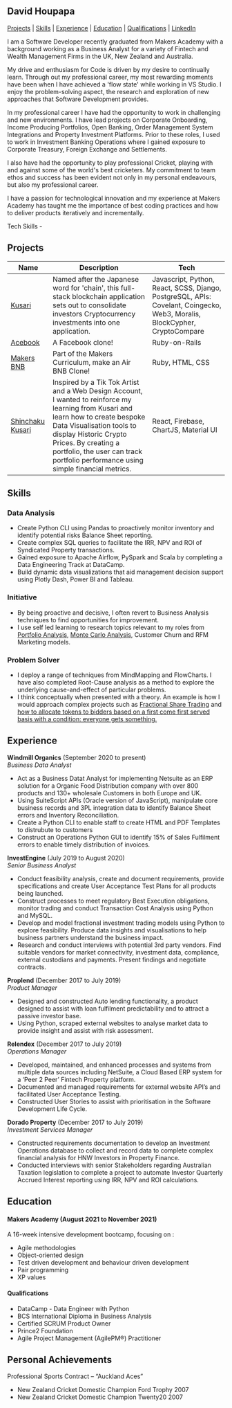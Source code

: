 ## David Houpapa
[Projects](Projects) | [Skills](Skills) | [Experience](Experience) | [Education](Education) | [Qualifications](Qualifications) | [LinkedIn](https://www.linkedin.com/in/davidhoupapa)

I am a Software Developer recently graduated from Makers Academy with a background working as a Business Analyst for a variety of Fintech and Wealth Management Firms in the UK, New Zealand and Australia. 

My drive and enthusiasm for Code is driven by my desire to continually learn. Through out my professional career, my most rewarding moments have been when I have achieved a 'flow state' while working in VS Studio. I enjoy the problem-solving aspect, the research and exploration of new approaches that Software Development provides.

In my professional career I have had the opportunity to work in challenging and new environments. I have lead projects on Corporate Onboarding, Income Producing Portfolios, Open Banking, Order Management System Integrations and Property Investment Platforms. Prior to these roles, I used to work in Investment Banking Operations where I gained exposure to Corporate Treasury, Foreign Exchange and Settlements. 

I also have had the opportunity to play professional Cricket, playing with and against some of the world's best cricketers. My commitment to team ethos and success has been evident not only in my personal endeavours, but also my professional career. 

I have a passion for technological innovation and my experience at Makers Academy has taught me the importance of best coding practices and how to deliver products iteratively and incrementally. 

Tech Skills -

## Projects

| Name                         | Description       | Tech       | 
| ---------------------------- | ----------------- | ----------------- |
| [Kusari](https://github.com/EMDevelop/Kusari) | Named after the Japanese word for 'chain', this full-stack blockchain application sets out to consolidate investors Cryptocurrency investments into one application. | Javascript, Python, React, SCSS, Django, PostgreSQL, APIs: Covelant, Coingecko, Web3, Moralis, BlockCypher, CryptoCompare |
| [Acebook](https://acebook-anti-social-media-inc.herokuapp.com/) | A Facebook clone! | Ruby-on-Rails |
| [Makers BNB](https://github.com/dhopz/makers-bnb-post-team) | Part of the Makers Curriculum, make an Air BNB Clone!| Ruby, HTML, CSS
| [Shinchaku Kusari](https://github.com/dhopz/crypto-info) | Inspired by a Tik Tok Artist and a Web Design Account, I wanted to reinforce my learning from Kusari and learn how to create bespoke Data Visualisation tools to display Historic Crypto Prices. By creating a portfolio, the user can track portfolio performance using simple financial metrics. | React, Firebase, ChartJS, Material UI

## Skills

### Data Analysis
- Create Python CLI using Pandas to proactively monitor inventory and identify potential risks Balance Sheet reporting.
- Create complex SQL queries to facilitate the IRR, NPV and ROI of Syndicated Property transactions. 
- Gained exposure to Apache Airflow, PySpark and Scala by completing a Data Engineering Track at DataCamp.
- Build dynamic data visualizations that aid management decision support using Plotly Dash, Power BI and Tableau.

### Initiative
- By being proactive and decisive, I often revert to Business Analysis techniques to find opportunities for improvement.
- I use self led learning to research topics relevant to my roles from [Portfolio Analysis](https://github.com/dhopz/cv_projects/blob/master/Portfolio%20Analysis.ipynb), [Monte Carlo Analysis](https://github.com/dhopz/cv_projects/blob/master/Monte%20Carlo%20Analysis.ipynb), Customer Churn and RFM Marketing models.

### Problem Solver
- I deploy a range of techniques from MindMapping and FlowCharts. I have also completed Root-Cause analysis as a method to explore the underlying cause-and-effect of particular problems.
- I think conceptually when presented with a theory. An example is how I would approach complex projects such as [Fractional Share Trading](https://github.com/dhopz/cv_projects/blob/master/Fractional%20Share%20Scenario.ipynb) and [how to allocate tokens to bidders based on a first come first served basis with a condition: everyone gets something.](https://github.com/dhopz/cv_projects/blob/master/Auto%20allocation%20and%20Scalebacks.ipynb)

## Experience

**Windmill Organics** (September 2020 to present)  
_Business Data Analyst_

- Act as a Business Datat Analyst for implementing Netsuite as an ERP solution for a Organic Food Distribution company with over 800 products and 130+ wholesale Customers in both Europe and UK.
- Using SuiteScript APIs (Oracle version of JavaScript), manipulate core business records and 3PL integration data to identify Balance Sheet errors and Inventory Reconciliation.
- Create a Python CLI to enable staff to create HTML and PDF Templates to distrubute to customers
- Construct an Operations Python GUI to identify 15% of Sales Fulfilment errors to enable timely distribution of invoices. 

**InvestEngine** (July 2019 to August 2020)  
_Senior Business Analyst_

- Conduct feasibility analysis, create and document requirements, provide specifications and create User Acceptance Test Plans for all products being launched.
- Construct processes to meet regulatory Best Execution obligations, monitor trading and conduct Transaction Cost Analysis using Python and MySQL.
- Develop and model fractional investment trading models using Python to explore feasibility. Produce data insights and visualisations to help business partners understand the business impact.
- Research and conduct interviews with potential 3rd party vendors. Find suitable vendors for market connectivity, investment data, compliance, external custodians and payments. Present findings and negotiate contracts.

**Proplend** (December 2017 to July 2019)  
_Product Manager_

- Designed and constructed Auto lending functionality, a product designed to assist with loan fulfilment predictability and to attract a passive investor base.
- Using Python, scraped external websites to analyse market data to provide insight and assist with risk assessment.

**Relendex** (December 2017 to July 2019)  
_Operations Manager_

- Developed, maintained, and enhanced processes and systems from multiple data sources including NetSuite, a Cloud Based ERP system for a ‘Peer 2 Peer’ Fintech Property platform.
- Documented and managed requirements for external website API’s and facilitated User Acceptance Testing.
- Constructed User Stories to assist with prioritisation in the Software Development Life Cycle.

**Dorado Property** (December 2017 to July 2019)  
_Investment Services Manager_

- Constructed requirements documentation to develop an Investment Operations database to collect and record data to complete complex financial analysis for HNW Investors in Property Finance.
- Conducted interviews with senior Stakeholders regarding Australian Taxation legislation to complete a project to automate Investor Quarterly Accrued Interest reporting using IRR, NPV and ROI calculations.

## Education

#### Makers Academy (August 2021 to November 2021)
A 16-week intensive development bootcamp, focusing on :

- Agile methodologies
- Object-oriented design
- Test driven development and behaviour driven development
- Pair programming
- XP values

#### Qualifications

- DataCamp - Data Engineer with Python
- BCS International Diploma in Business Analysis
- Certified SCRUM Product Owner
- Prince2 Foundation
- Agile Project Management (AgilePM®) Practitioner

## Personal Achievements

Professional Sports Contract – “Auckland Aces”
- New Zealand Cricket Domestic Champion Ford Trophy 2007
- New Zealand Cricket Domestic Champion Twenty20 2007

